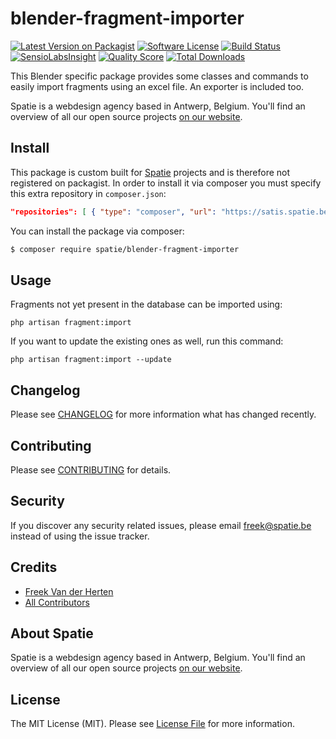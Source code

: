 # blender-fragment-importer

[![Latest Version on Packagist](https://img.shields.io/packagist/v/spatie/blender-fragment-importer.svg?style=flat-square)](https://packagist.org/packages/spatie/blender-fragment-importer)
[![Software License](https://img.shields.io/badge/license-MIT-brightgreen.svg?style=flat-square)](LICENSE.md)
[![Build Status](https://img.shields.io/travis/spatie/blender-fragment-importer/master.svg?style=flat-square)](https://travis-ci.org/spatie/blender-fragment-importer)
[![SensioLabsInsight](https://img.shields.io/sensiolabs/i/xxxxxxxxx.svg?style=flat-square)](https://insight.sensiolabs.com/projects/xxxxxxxxx)
[![Quality Score](https://img.shields.io/scrutinizer/g/spatie/blender-fragment-importer.svg?style=flat-square)](https://scrutinizer-ci.com/g/spatie/blender-fragment-importer)
[![Total Downloads](https://img.shields.io/packagist/dt/spatie/blender-fragment-importer.svg?style=flat-square)](https://packagist.org/packages/spatie/blender-fragment-importer)

This Blender specific package provides some classes and commands to easily import fragments
using an excel file. An exporter is included too.

Spatie is a webdesign agency based in Antwerp, Belgium. You'll find an overview of all our open source projects [on our website](https://spatie.be/opensource).

## Install

This package is custom built for [Spatie](https://spatie.be) projects and is therefore not registered on packagist. 
In order to install it via composer you must specify this extra repository in `composer.json`:

```json
"repositories": [ { "type": "composer", "url": "https://satis.spatie.be/" } ]
```

You can install the package via composer:
``` bash
$ composer require spatie/blender-fragment-importer
```

## Usage

Fragments not yet present in the database can be imported using:
``` console
php artisan fragment:import
```

If you want to update the existing ones as well, run this command:
``` console
php artisan fragment:import --update
```

## Changelog

Please see [CHANGELOG](CHANGELOG.md) for more information what has changed recently.

## Contributing

Please see [CONTRIBUTING](CONTRIBUTING.md) for details.

## Security

If you discover any security related issues, please email freek@spatie.be instead of using the issue tracker.

## Credits

- [Freek Van der Herten](https://github.com/freekmurze)
- [All Contributors](../../contributors)

## About Spatie
Spatie is a webdesign agency based in Antwerp, Belgium. You'll find an overview of all our open source projects [on our website](https://spatie.be/opensource).

## License

The MIT License (MIT). Please see [License File](LICENSE.md) for more information.
